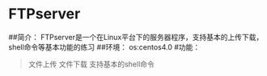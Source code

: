 # FTPserver
##简介：
FTPserver是一个在Linux平台下的服务器程序，支持基本的上传下载，shell命令等基本功能的练习
##环境：
os:centos4.0
#功能：
>文件上传
>文件下载
>支持基本的shell命令

